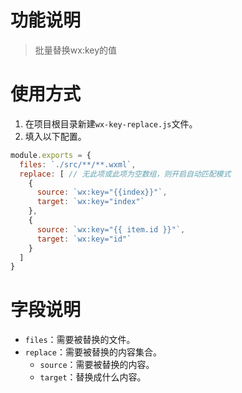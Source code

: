 # 功能说明
> 批量替换wx:key的值

# 使用方式
1. 在项目根目录新建`wx-key-replace.js`文件。
1. 填入以下配置。
```javascript
module.exports = {
  files: `./src/**/**.wxml`,
  replace: [ // 无此项或此项为空数组，则开启自动匹配模式
    {
      source: `wx:key="{{index}}"`,
      target: `wx:key="index"`
    },
    {
      source: `wx:key="{{ item.id }}"`,
      target: `wx:key="id"`
    }
  ]
}
```

# 字段说明
* `files`：需要被替换的文件。
* `replace`：需要被替换的内容集合。
  - `source`：需要被替换的内容。
  - `target`：替换成什么内容。
